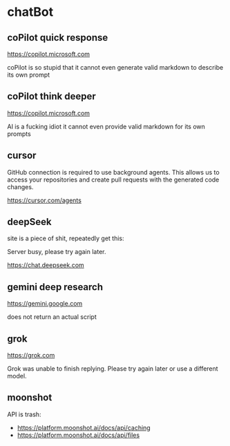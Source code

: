 # chatBot

## coPilot quick response

https://copilot.microsoft.com

coPilot is so stupid that it cannot even generate valid markdown to describe
its own prompt

## coPilot think deeper

https://copilot.microsoft.com

AI is a fucking idiot it cannot even provide valid markdown for its own prompts

## cursor

GitHub connection is required to use background agents. This allows us to
access your repositories and create pull requests with the generated code
changes.

https://cursor.com/agents

## deepSeek

site is a piece of shit, repeatedly get this:

Server busy, please try again later.

https://chat.deepseek.com

## gemini deep research

https://gemini.google.com

does not return an actual script

## grok

https://grok.com

Grok was unable to finish replying.
Please try again later or use a different model.

## moonshot

API is trash:

- https://platform.moonshot.ai/docs/api/caching
- https://platform.moonshot.ai/docs/api/files
